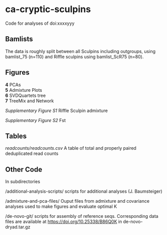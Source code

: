 # ca-cryptic-sculpins
Code for analyses of doi:xxxxyyy 


## Bamlists
The data is roughly split between all Sculpins including outgroups, using bamlist_75 (n=110) and Riffle sculpins using bamlist_ScR75 (n=80).

## Figures
__4__ PCAs       
__5__ Admixture Plots      
__6__ SVDQuartets tree      
__7__ TreeMix and Network

_Supplementary Figure S1_ Riffle Sculpin admixture       

_Supplementary Figure S2_ Fst    

## Tables
_readcounts/readcounts.csv_ A table of total and properly paired deduplicated read counts     
 

## Other Code    
In subdirectories         
     
/additional-analysis-scripts/ scripts for additional analyses (J. Baumsteiger)

/admixture-and-pca-files/ Ouput files from admixture and covariance analyses used to make figures and evaluate optimal K     

/de-novo-git/ scripts for assembly of reference seqs. Corresponding data files are available at https://doi.org/10.25338/B86Q0K in de-novo-dryad.tar.gz      
      
